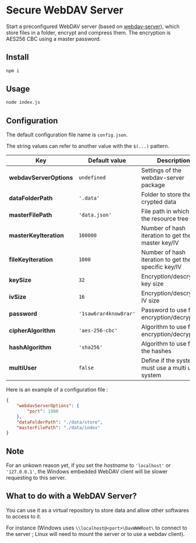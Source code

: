 # Secure WebDAV Server

Start a preconfigured WebDAV server (based on [webdav-server](https://www.npmjs.com/package/webdav-server)), which store files in a folder, encrypt and compress them. The encryption is AES256 CBC using a master password.

## Install

```bash
npm i
```

## Usage

```bash
node index.js
```

## Configuration

The default configuration file name is `config.json`.

The string values can refer to another value with the `$(...)` pattern.

Key | Default value | Description
-|-|-
**webdavServerOptions** | `undefined` | Settings of the webdav-server package
**dataFolderPath** | `'.data'` | Folder to store the crypted data
**masterFilePath** | `'data.json'` | File path in which store the resource tree
**masterKeyIteration** | `100000` | Number of hash iteration to get the master key/IV
**fileKeyIteration** | `1000` | Number of hash iteration to get the file-specific key/IV
**keySize** | `32` | Encryption/descryption key size
**ivSize** | `16` | Encryption/descryption IV size
**password** | `'1saw6rar4know8rar'` | Password to use for encryption/decryption
**cipherAlgorithm** | `'aes-256-cbc'` | Algorithm to use for encryption/decryption
**hashAlgorithm** | `'sha256'` | Algorithm to use for the hashes
**multiUser** | `false` | Define if the system must use a multi user system

Here is an example of a configuration file :
```json
{
    "webdavServerOptions": {
        "port": 1900
    },
    "dataFolderPath": "./data/store",
    "masterFilePath": "./data/index"
}
```

## Note

For an unkown reason yet, if you set the *hostname* to `'localhost'` or `'127.0.0.1'`, the Windows embedded WebDAV client will be slower requesting to this server.

## What to do with a WebDAV Server?

You can use it as a virtual repository to store data and allow other softwares to access to it.

For instance (Windows uses `\\localhost@<port>\DavWWWRoot\` to connect to the server ; Linux will need to mount the server or to use a webdav client).
